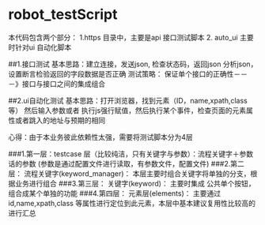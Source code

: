 # robot_testScript
本代码包含两个部分： 1.https 目录中，主要是api 接口测试脚本   2. auto_ui 主要时针对ui 自动化脚本

##1.接口测试
基本思路：建立连接，发送json, 检查状态码，返回json 分析json，设置断言检验返回的字段数据是否正确
测试策略： 保证单个接口的正确性－－－》接口与接口之间的集成组合

##2.ui自动化测试
基本思路：打开浏览器，找到元素（ID，name,xpath,class等） 然后输入参数或者 执行js强行赋值，然后执行某个事件，检查页面的元素属性或者跳入的地址与预期的相同

心得：由于本业务彼此依赖性太强，需要将测试脚本分为4层

###1.第一层：testcase 层（比较纯洁，只有关键字与参数）：流程关键字＋参数话的参数 (参数是通过配置文件进行读取，有参数文件，配置文件)
###2.第二层： 流程关键字(keyword_manager)： 本层主要时组合关键字将单独的分支，根据业务进行组合
###3.第三层： 关键字(keyword)： 主要时集成 公共单个按钮，组合成某个单独的功能
###4.第四层： 元素层(elements)： 主要通过id,name,xpath,class 等属性进行定位到此元素，本层中基本建议复用性比较高的进行汇总
